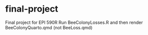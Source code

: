 # final-project
Final project for EPI 590R
Run BeeColonyLosses.R and then render BeeColonyQuarto.qmd (not BeeLoss.qmd)
